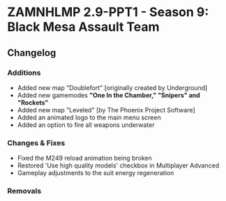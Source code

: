 # ZAMNHLMP 2.9-PPT1 - Season 9: Black Mesa Assault Team
## Changelog

### Additions
- Added new map "Doublefort" [originally created by Underground]
- Added new gamemodes **"One In the Chamber," "Snipers" and "Rockets"**
- Added new map "Leveled" [by The Phoenix Project Software]
- Added an animated logo to the main menu screen
- Added an option to fire all weapons underwater


### Changes & Fixes
- Fixed the M249 reload animation being broken
- Restored 'Use high quality models' checkbox in Multiplayer Advanced
- Gameplay adjustments to the suit energy regeneration

### Removals
